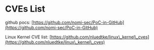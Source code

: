 # CVEs List

github pocs: [https://github.com/nomi-sec/PoC-in-GitHub](https://github.com/nomi-sec/PoC-in-GitHub)

Linux Kernel CVE list: [https://github.com/nluedtke/linux\_kernel\_cves](https://github.com/nluedtke/linux\_kernel\_cves)
